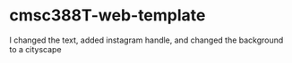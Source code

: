 # cmsc388T-web-template
I changed the text, added instagram handle, and changed the background to a cityscape
